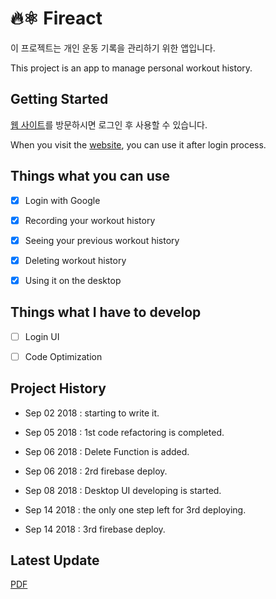 
# 🔥⚛️ Fireact

이 프로젝트는 개인 운동 기록을 관리하기 위한 앱입니다.

This project is an app to manage personal workout history.

## Getting Started

[웹 사이트](https://fireact-b8dc7.firebaseapp.com)를 방문하시면 로그인 후 사용할 수 있습니다.

When you visit the [website](https://fireact-b8dc7.firebaseapp.com), you can use it after login process.


## Things what you can use

- [x] Login with Google

- [x] Recording your workout history

- [x] Seeing your previous workout history

- [x] Deleting workout history

- [x] Using it on the desktop


## Things what I have to develop

- [ ] Login UI 

- [ ] Code Optimization
 

## Project History

- Sep 02 2018 : starting to write it.

- Sep 05 2018 : 1st code refactoring is completed. 

- Sep 06 2018 : Delete Function is added.

- Sep 06 2018 : 2rd firebase deploy.

- Sep 08 2018 : Desktop UI developing is started.

- Sep 14 2018 : the only one step left for 3rd deploying.

- Sep 14 2018 : 3rd firebase deploy.


## Latest Update

[PDF](https://github.com/zynkn/fireact/tree/master/docs/Fireact_3rd_Deploy_Eng.pdf)